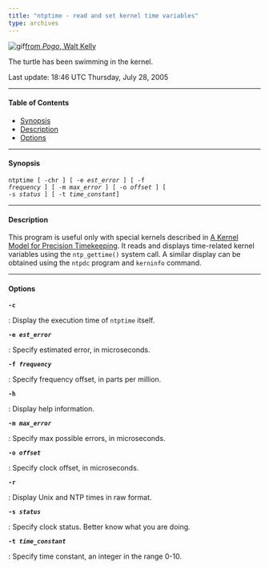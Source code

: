 ```yaml
---
title: "ntptime - read and set kernel time variables"
type: archives
---
```


![gif](/archives/pic/pogo5.gif)[from _Pogo_, Walt Kelly](/reflib/pictures/)

The turtle has been swimming in the kernel.

Last update: 18:46 UTC Thursday, July 28, 2005

* * *

#### Table of Contents

*   [Synopsis](/archives/4.2.4-series/ntptime/#synopsis)
*   [Description](/archives/4.2.4-series/ntptime/#description)
*   [Options](/archives/4.2.4-series/ntptime/#options)

* * *

#### Synopsis

<code>ntptime [ -chr ] [ -e _est_error_ ] [ -f _frequency_ ] [ -m _max_error_ ] [ -o _offset_ ] [ -s _status_ ] [ -t _time_constant_]</code>

* * *

#### Description

This program is useful only with special kernels described in [A Kernel Model for Precision Timekeeping](/archives/4.2.4-series/kern/). It reads and displays time-related kernel variables using the <code>ntp_gettime()</code> system call. A similar display can be obtained using the <code>ntpdc</code> program and <code>kerninfo</code> command.

* * *

#### Options

<code>**-c**</code>

: Display the execution time of <code>ntptime</code> itself.

<code>**-e _est_error_**</code>

: Specify estimated error, in microseconds.

<code>**-f _frequency_**</code>

: Specify frequency offset, in parts per million.

<code>**-h**</code>

: Display help information.

<code>**-m _max_error_**</code>

: Specify max possible errors, in microseconds.

<code>**-o _offset_**</code>

: Specify clock offset, in microseconds.

<code>**-r**</code>

: Display Unix and NTP times in raw format.

<code>**-s _status_**</code>

: Specify clock status. Better know what you are doing.

<code>**-t _time_constant_**</code>

: Specify time constant, an integer in the range 0-10.